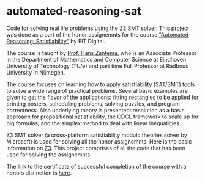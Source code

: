 # automated-reasoning-sat
Code for solving real life problems using the Z3 SMT solver. This project was done as a part of the honor assignemnts for the course ["Automated Reasoning: Satisfiability"](https://www.coursera.org/learn/automated-reasoning-sat) by EIT Digital.

The course is taught by [Prof. Hans Zantema](https://www.coursera.org/instructor/hanszantema), who is an Associate Professor in the Department of Mathematics and Computer Science at Eindhoven University of Technology (TU/e) and part time Full Professor at Radboud University in Nijmegen.

The course focuses on learning how to apply satisfiability (SAT/SMT) tools to solve a wide range of practical problems.
Several basic examples are given to get the flavor of the applications: fitting rectangles to be applied for printing posters, scheduling problems, solving puzzles, 
and program correctness. Also underlying theory is presented: resolution as a basic approach for propositional satisfiability, the CDCL framework to scale up for big formulas,
and the simplex method to deal with linear inequallities.

Z3 SMT solver (a cross-platform satisfiability modulo theories solver by Microsoft) is used for solving all the honor assignemnts. 
Here is the basic information on [Z3](https://github.com/Z3Prover/z3/wiki#background).
This project comprises of all the code that has been used for solving the assignemnts.

The link to the certificate of successful completion of the course with a honors distinction is [here](https://www.coursera.org/account/accomplishments/verify/AB5JSHHLK276).
